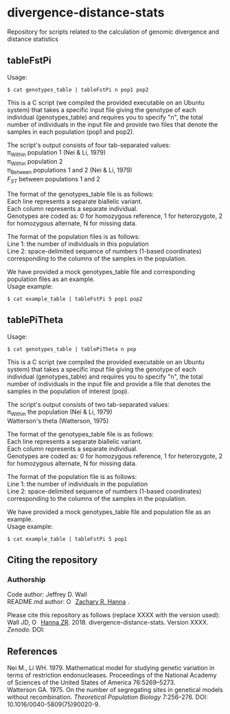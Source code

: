 # divergence-distance-stats
Repository for scripts related to the calculation of genomic divergence and distance statistics

## tableFstPi
Usage:  
```
$ cat genotypes_table | tableFstPi n pop1 pop2
```
This is a C script (we compiled the provided executable on an Ubuntu system) that takes a specific input file giving the genotype of each individual (genotypes_table) and requires you to specify "n", the total number of individuals in the input file and provide two files that denote the samples in each population (pop1 and pop2).  
  
The script's output consists of four tab-separated values:  
π<sub>Within</sub> population 1 (Nei & Li, 1979)  
π<sub>Within</sub> population 2  
π<sub>Between</sub> populations 1 and 2 (Nei & Li, 1979)  
_F<sub>ST</sub>_ between populations 1 and 2  
  
The format of the genotypes_table file is as follows:  
Each line represents a separate biallelic variant.  
Each column represents a separate individual.  
Genotypes are coded as: 0 for homozygous reference, 1 for heterozygote, 2 for homozygous alternate, N for missing data.  
  
The format of the population files is as follows:  
Line 1: the number of individuals in this population  
Line 2: space-delimited sequence of numbers (1-based coordinates) corresponding to the columns of the samples in the population.  
  
We have provided a mock genotypes_table file and corresponding population files as an example.  
Usage example:  
```
$ cat example_table | tableFstPi 5 pop1 pop2
```

## tablePiTheta
Usage:  
```
$ cat genotypes_table | tablePiTheta n pop
```
This is a C script (we compiled the provided executable on an Ubuntu system) that takes a specific input file giving the genotype of each individual (genotypes_table) and requires you to specify "n", the total number of individuals in the input file and provide a file that denotes the samples in the population of interest (pop).  
  
The script's output consists of two tab-separated values:  
π<sub>Within</sub> the population (Nei & Li, 1979)  
Watterson's theta (Watterson, 1975)    
  
The format of the genotypes_table file is as follows:  
Each line represents a separate biallelic variant.  
Each column represents a separate individual.  
Genotypes are coded as: 0 for homozygous reference, 1 for heterozygote, 2 for homozygous alternate, N for missing data.  
  
The format of the population file is as follows:  
Line 1: the number of individuals in the population  
Line 2: space-delimited sequence of numbers (1-based coordinates) corresponding to the columns of the samples in the population.  
  
We have provided a mock genotypes_table file and population file as an example.  
Usage example:  
```
$ cat example_table | tableFstPi 5 pop1
```

## Citing the repository
### Authorship
Code author: Jeffrey D. Wall  
README.md author: <a href="https://orcid.org/0000-0002-0210-7261" target="orcid.widget" rel="noopener noreferrer" style="vertical-align:top;"><img src="https://orcid.org/sites/default/files/images/orcid_16x16.png" style="width:1em;margin-right:.5em;" alt="ORCID iD icon">Zachary R. Hanna</a> . 

Please cite this repository as follows (replace XXXX with the version used):  
Wall JD, <a href="https://orcid.org/0000-0002-0210-7261" target="orcid.widget" rel="noopener noreferrer" style="vertical-align:top;"><img src="https://orcid.org/sites/default/files/images/orcid_16x16.png" style="width:1em;margin-right:.5em;" alt="ORCID iD icon">Hanna ZR</a>. 2018. divergence-distance-stats. Version XXXX. _Zenodo_. DOI:  

## References
Nei M., Li WH. 1979. Mathematical model for studying genetic variation in terms of restriction endonucleases. Proceedings of the National Academy of Sciences of the United States of America 76:5269–5273.  
Watterson GA. 1975. On the number of segregating sites in genetical models without recombination. _Theoretical Population Biology_ 7:256–276. DOI: 10.1016/0040-5809(75)90020-9.  
